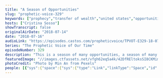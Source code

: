 ```yaml
---
title: "A Season of Opportunities"
slug: "prophetic-voice-329"
keywords: ["prophecy","transfer of wealth","united states","opportunities","politics","prayer"]
hosts: ["Cristina Sosso"]
showTranscript: false
originalAirDate: "2018-07-14"
date: "2018-07-16"
audioLink: "https://episodes.castos.com/propheticvoice/TPVOT-E329-18-07-14-15-A-Season-of-Opportunities.mp3"
Series: "The Prophetic Voice of Our Time"
episodeNumber: 329
description: "This is a season of many opportunities, a season of many open doors. Once these opportunities come, you must respond accordingly: You must follow the instruction, and you must follow God's ways of doing things. In other words, you need to be faithful because these opportunities will close. They are for a season, and this is the season of many opportunities. The Lord caused you and I and everyone in the Body of Christ, to be forced to confront the issues they are facing day to day that distract them from obeying God. It slows down the blessings. It may be a relationship, it may be family members, it may be a health issue, it may be financial or all of the above.\n\n- Revelation 22:11\n- Proverbs 4:16\n- Luke 6:45\n- Romans 12:21\n- Isaiah 45"
featuredImage: "//images.ctfassets.net/vfgh62eq5a4k/42DfREltoksSI8CKMimwgq/35b2420253ede47db19ee0821d34820e/beautiful-blur-bright-1088175.jpg"
photoCredit: "Photo by Min An from Pexels"
people: [{"sys":{"space":{"sys":{"type":"Link","linkType":"Space","id":"vfgh62eq5a4k"}},"id":"3zLvufAtlKgiiGIaEYs4S4","type":"Entry","createdAt":"2018-02-23T06:16:18.990Z","updatedAt":"2018-03-29T06:21:52.070Z","environment":{"sys":{"id":"master","type":"Link","linkType":"Environment"}},"revision":14,"contentType":{"sys":{"type":"Link","linkType":"ContentType","id":"people"}},"locale":"en-US"},"fields":{"title":"Cristina Sosso","slug":"cristina-sosso","show":true,"firstName":"Cristina","lastName":"Sosso","position":"Executive Vice President & Co-Founder","bio":"Cristina Sosso founded Sons of God Ministries International (SOGMI) with her husband Michael back in 2002. With the inspiration of the Holy Spirit she opened the prophetic and business schools at SOGMI and spearheaded the start of the \"Empower A Leader, Empower A Nation\" Conference which has mentored and trained thousands of ministers and business leaders all over the world. She also hosts a weekly radio program called \"The Prophetic Voice of Our Time\" and is presently the Senior Pastor at Freedom Fellowship Church in San Antonio, Texas.","description":"Cristina Sosso founded Sons of God Ministries International (SOGMI) with her husband Michael back in 2002. With the inspiration of the Holy Spirit she opened the prophetic and business schools at SOGMI and spearheaded the start of the \"Empower A Leader...","mType":"Leader","profilePhoto":{"sys":{"space":{"sys":{"type":"Link","linkType":"Space","id":"vfgh62eq5a4k"}},"id":"96QJj81azCMMwMSuSuIEY","type":"Asset","createdAt":"2018-03-28T17:16:22.968Z","updatedAt":"2018-03-28T17:16:22.968Z","environment":{"sys":{"id":"master","type":"Link","linkType":"Environment"}},"revision":1,"locale":"en-US"},"fields":{"title":"Pastor Cris Portrait at FFCI","file":{"url":"//images.ctfassets.net/vfgh62eq5a4k/96QJj81azCMMwMSuSuIEY/cb10e257ae13a038cccff77963a9ac74/IMG_0293_Pastor_Cris_Portrait_at_FFCI.jpg","details":{"size":160088,"image":{"width":2000,"height":1333}},"fileName":"IMG_0293 Pastor Cris Portrait at FFCI.jpg","contentType":"image/jpeg"}}},"isAuthor":true,"isHost":true,"facebook":"https://facebook.com/PastorCristinaSosso"}}]
---
```

